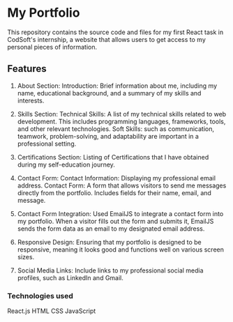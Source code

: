 # My Portfolio

This repository contains the source code and files for my first React task in CodSoft's internship, a website that allows users to get access to my personal pieces of information.

## Features

1. About Section:
Introduction: Brief information about me, including my name, educational background, and a summary of my skills and interests.

2. Skills Section:
Technical Skills: A list of my technical skills related to web development. This includes programming languages, frameworks, tools, and other relevant technologies.
Soft Skills: such as communication, teamwork, problem-solving, and adaptability are important in a professional setting.

3. Certifications Section:
Listing of Certifications that I have obtained during my self-education journey.

4. Contact Form:
Contact Information: Displaying my professional email address.
Contact Form: A form that allows visitors to send me messages directly from the portfolio. Includes fields for their name, email, and message.

5. Contact Form Integration:
Used EmailJS to integrate a contact form into my portfolio.
When a visitor fills out the form and submits it, EmailJS sends the form data as an email to my designated email address.

6. Responsive Design:
Ensuring that my portfolio is designed to be responsive, meaning it looks good and functions well on various screen sizes.

7. Social Media Links:
Include links to my professional social media profiles, such as LinkedIn and Gmail.

### Technologies used
React.js
HTML
CSS
JavaScript
